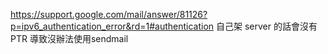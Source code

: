 https://support.google.com/mail/answer/81126?p=ipv6_authentication_error&rd=1#authentication
自己架 server 的話會沒有PTR 導致沒辦法使用sendmail
